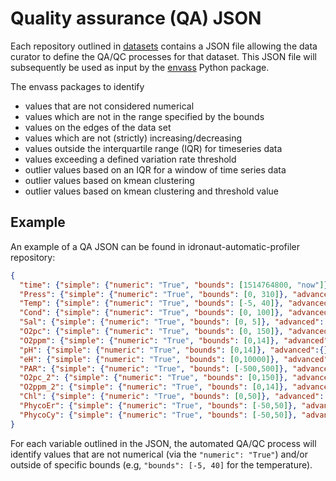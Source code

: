 # Quality assurance (QA) JSON

Each repository outlined in [datasets][datasets] contains a JSON file allowing the data curator to define the QA/QC processes for that dataset. This JSON file will subsequently be used as input by the [envass][envass] Python package.

The envass packages to identify

- values that are not considered numerical
- values which are not in the range specified by the bounds
- values on the edges of the data set
- values which are not (strictly) increasing/decreasing
- values outside the interquartile range (IQR) for timeseries data
- values exceeding a defined variation rate threshold
- outlier values based on an IQR for a window of time series data
- outlier values based on kmean clustering
- outlier values based on kmean clustering and threshold value

## Example

An example of a QA JSON can be found in idronaut-automatic-profiler repository:

```JSON
{
  "time": {"simple": {"numeric": "True", "bounds": [1514764800, "now"]}, "advanced": {}},
  "Press": {"simple": {"numeric": "True", "bounds": [0, 310]}, "advanced": {}},
  "Temp": {"simple": {"numeric": "True", "bounds": [-5, 40]}, "advanced": {}},
  "Cond": {"simple": {"numeric": "True", "bounds": [0, 100]}, "advanced": {}},
  "Sal": {"simple": {"numeric": "True", "bounds": [0, 5]}, "advanced": {}},
  "O2pc": {"simple": {"numeric": "True", "bounds": [0, 150]}, "advanced": {}},
  "O2ppm": {"simple": {"numeric": "True", "bounds": [0,14]}, "advanced": {}},
  "pH": {"simple": {"numeric": "True", "bounds": [0,14]}, "advanced":{}},
  "eH": {"simple": {"numeric": "True", "bounds": [0,10000]}, "advanced": {}},
  "PAR": {"simple": {"numeric": "True", "bounds": [-500,500]}, "advanced": {}},
  "O2pc_2": {"simple": {"numeric": "True", "bounds": [0,150]}, "advanced": {}},
  "O2ppm_2": {"simple": {"numeric": "True", "bounds": [0,14]}, "advanced": {}},
  "Chl": {"simple": {"numeric": "True", "bounds": [0,50]}, "advanced": {}},
  "PhycoEr": {"simple": {"numeric": "True", "bounds": [-50,50]}, "advanced": {}},
  "PhycoCy": {"simple": {"numeric": "True", "bounds": [-50,50]}, "advanced": {}}
}
```

For each variable outlined in the JSON, the automated QA/QC process will identify values that are not numerical (via the `"numeric": "True"`) and/or outside of specific bounds (e.g, `"bounds": [-5, 40]` for the temperature).

[datasets]: datasets.md
[envass]: https://pypi.org/project/envass/
